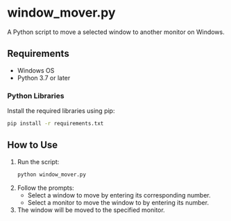 # window_mover.py

A Python script to move a selected window to another monitor on Windows.

## Requirements

- Windows OS
- Python 3.7 or later

### Python Libraries

Install the required libraries using pip:

```bash
pip install -r requirements.txt
```

## How to Use

1. Run the script:
    ```bash
    python window_mover.py
    ```
2. Follow the prompts:
   - Select a window to move by entering its corresponding number.
   - Select a monitor to move the window to by entering its number.
3. The window will be moved to the specified monitor.

